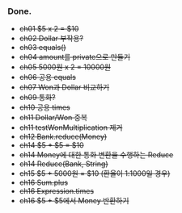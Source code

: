 ### Done.

- ~~ch01 $5 x 2 = $10~~
- ~~ch02 Dollar 부작용?~~
- ~~ch03 equals()~~
- ~~ch04 amount를 private으로 만들기~~
- ~~ch05 5000원 x 2 = 10000원~~
- ~~ch06 공용 equals~~
- ~~ch07 Won과 Dollar 비교하기~~
- ~~ch09 통화?~~
- ~~ch10 공용 times~~
- ~~ch11 Dollar/Won 중복~~
- ~~ch11 testWonMultiplication 제거~~
- ~~ch12 Bank.reduce(Money)~~
- ~~ch14 $5 + $5 = $10~~
- ~~ch14 Money에 대한 통화 변환을 수행하는 Reduce~~
- ~~ch14 Reduce(Bank, String)~~
- ~~ch15 $5 + 5000원 = $10 (환율이 1:1000일 경우)~~
- ~~ch16 Sum.plus~~
- ~~ch16 Expression.times~~
- ~~ch16 $5 + $5에서 Money 반환하기~~
